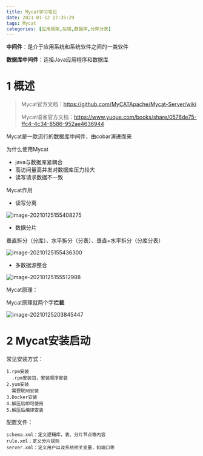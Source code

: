 ```yaml
---
title: Mycat学习笔记
date: 2021-01-12 17:35:29
tags: Mycat
categories: [应用框架,后端,数据库,分库分表]
---
```


**中间件**：是介于应用系统和系统软件之间的一类软件

**数据库中间件**：连接Java应用程序和数据库

<!--more-->

# 1 概述

> Mycat官方文档：https://github.com/MyCATApache/Mycat-Server/wiki
>
> Mycat语雀官方文档：https://www.yuque.com/books/share/0576de75-ffc4-4c34-8586-952ae4636944

Mycat是一款流行的数据库中间件，由cobar演进而来

为什么使用Mycat

- java与数据库紧耦合
- 高访问量高并发对数据库压力较大
- 读写请求数据不一致

Mycat作用

- 读写分离

![image-20210125155408275](/images/2021011201.png)

- 数据分片

垂直拆分（分库）、水平拆分（分表）、垂直+水平拆分（分库分表）

![image-20210125155436300](/images/2021011202.png)

- 多数据源整合

![image-20210125155512988](/images/2021011203.png)

Mycat原理：

Mycat原理就两个字**拦截**

![image-20210125203845447](/images/2021011204.png)

# 2 Mycat安装启动

常见安装方式：

```
1.rpm安装
  .rpm安装包，安装顺序安装
2.yum安装
  需要联网安装
3.Docker安装
4.解压后即可使用
5.解压后编译安装
```



配置文件：

```
schema.xml：定义逻辑库，表、分片节点等内容
rule.xml：定义分片规则
server.xml：定义用户以及系统相关变量，如端口等
```





